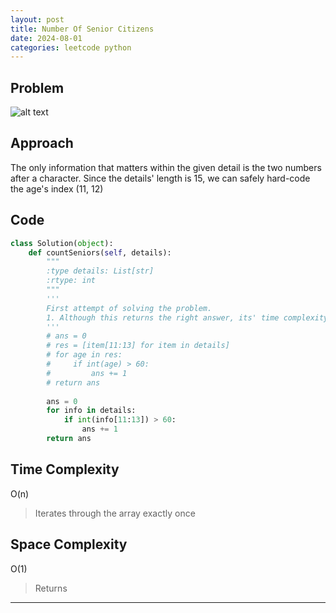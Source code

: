 ```yaml
---
layout: post
title: Number Of Senior Citizens
date: 2024-08-01
categories: leetcode python
---
```

## Problem
![alt text](/blog/public/img/NumberOfSeniorCitizens.png)

## Approach
The only information that matters within the given detail is the two numbers after a character. Since the details' length is 15, we can safely hard-code the age's index (11, 12)

## Code
```python
class Solution(object):
    def countSeniors(self, details):
        """
        :type details: List[str]
        :rtype: int
        """
        '''
        First attempt of solving the problem.
        1. Although this returns the right answer, its' time complexity (O(2n)), and space complexity (O(n)) are inferior to the new answer
        '''
        # ans = 0
        # res = [item[11:13] for item in details]
        # for age in res:
        #     if int(age) > 60:
        #         ans += 1
        # return ans
        
        ans = 0
        for info in details:
            if int(info[11:13]) > 60:
                ans += 1
        return ans
```

## Time Complexity
O(n)
> Iterates through the array exactly once

## Space Complexity
O(1)
> Returns

---